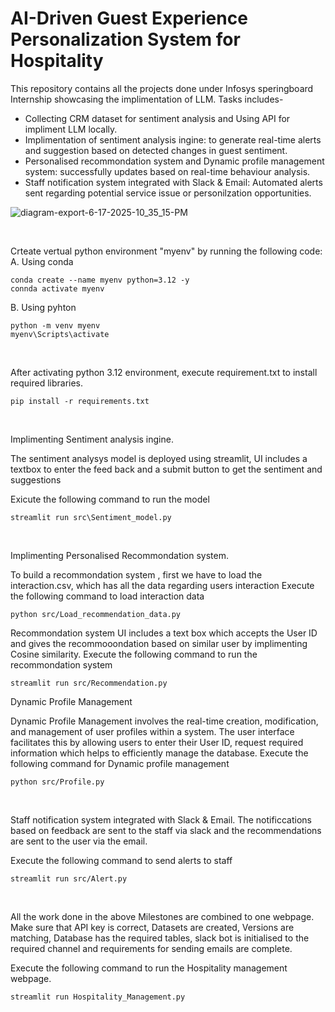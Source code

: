 # AI-Driven Guest Experience Personalization System for Hospitality

This repository contains all the projects done under Infosys speringboard Internship showcasing the implimentation of LLM. Tasks includes-
- Collecting CRM dataset for sentiment analysis and Using API for impliment LLM locally.
- Implimentation of sentiment analysis ingine: to generate real-time alerts and suggestion based on detected changes in guest sentiment.
- Personalised recommondation system and Dynamic profile management system: successfully updates based on real-time behaviour analysis.
- Staff notification system integrated with Slack & Email: Automated alerts sent regarding potential service issue or personilzation opportunities.

![diagram-export-6-17-2025-10_35_15-PM](https://github.com/user-attachments/assets/336b21ec-f4e9-47c5-b958-5adf62f30b0a)


<br>

Crteate vertual python environment "myenv" by running the following code:
A. Using conda
 ```
 conda create --name myenv python=3.12 -y
 connda activate myenv
 ```
   B. Using pyhton

 ```
 python -m venv myenv
 myenv\Scripts\activate
 ```
 <br>
    
After activating python 3.12 environment, execute requirement.txt to install required libraries.

 ```
 pip install -r requirements.txt
 ```
    
<br>


Implimenting Sentiment analysis ingine.

The sentiment analysys model is deployed using streamlit, UI includes a textbox to enter the feed back and a submit button to get the sentiment and suggestions

Exicute the following command to run the model

```
streamlit run src\Sentiment_model.py
```
<br>


Implimenting Personalised Recommondation system.

To build a recommondation system , first we have to load the interaction.csv, which has all the data regarding users interaction
   Execute the following command to load interaction data
   ```
   python src/Load_recommendation_data.py
   ```

Recommondation system UI includes a text box which accepts the User ID and gives the recommooondation based on similar user by implimenting Cosine similarity.
   Execute the following command to run the recommondation system
   ```
   streamlit run src/Recommendation.py
   ```

Dynamic Profile Management

Dynamic Profile Management involves the real-time creation, modification, and management of user profiles within a system. The user interface facilitates this by allowing users to enter their User ID, request required information    which helps to efficiently manage       the database.
   Execute the following command for Dynamic profile management
   ```
   python src/Profile.py
   ```
<br>


Staff notification system integrated with Slack & Email. The notificcations based on feedback are sent to the staff via slack and the recommendations are sent to the user via the email. 

Execute the following command to send alerts to staff
```
streamlit run src/Alert.py
```
<br>


All the work done in the above Milestones are combined to one webpage. Make sure that API key is correct, Datasets are created, Versions are matching, Database has the required tables, slack bot is initialised to the required channel and requirements for sending emails are complete.

Execute the following command to run the Hospitality management webpage. 
```
streamlit run Hospitality_Management.py
```
